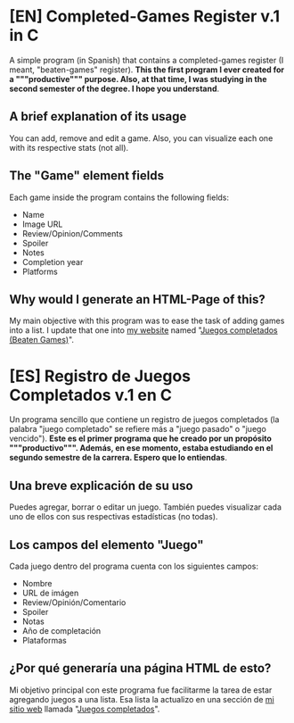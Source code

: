# [EN] Completed-Games Register v.1 in C
A simple program (in Spanish) that contains a completed-games register (I meant, "beaten-games" register). **This the first program I ever created for a """productive""" purpose. Also, at that time, I was studying in the second semester of the degree. I hope you understand**.

## A brief explanation of its usage
You can add, remove and edit a game. Also, you can visualize each one with its respective stats (not all).

## The "Game" element fields
Each game inside the program contains the following fields:

* Name
* Image URL
* Review/Opinion/Comments
* Spoiler
* Notes
* Completion year
* Platforms

## Why would I generate an HTML-Page of this?
My main objective with this program was to ease the task of adding games into a list. I update that one into [my website](https://mralexbross-web.blogspot.com/p/inicio.html) named "[Juegos completados (Beaten Games)](https://mralexbross-web.blogspot.com/p/played-games.html)".

# [ES] Registro de Juegos Completados v.1 en C
Un programa sencillo que contiene un registro de juegos completados (la palabra "juego completado" se refiere más a "juego pasado" o "juego vencido"). **Este es el primer programa que he creado por un propósito """productivo""". Además, en ese momento, estaba estudiando en el segundo semestre de la carrera. Espero que lo entiendas**.

## Una breve explicación de su uso
Puedes agregar, borrar o editar un juego. También puedes visualizar cada uno de ellos con sus respectivas estadísticas (no todas).

## Los campos del elemento "Juego"
Cada juego dentro del programa cuenta con los siguientes campos:

* Nombre
* URL de imágen
* Review/Opinión/Comentario
* Spoiler
* Notas
* Año de completación
* Plataformas

## ¿Por qué generaría una página HTML de esto?
Mi objetivo principal con este programa fue facilitarme la tarea de estar agregando juegos a una lista. Esa lista la actualizo en una sección de [mi sitio web](https://mralexbross-web.blogspot.com/p/inicio.html) llamada "[Juegos completados](https://mralexbross-web.blogspot.com/p/played-games.html)".
